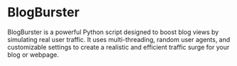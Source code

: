 # BlogBurster
BlogBurster is a powerful Python script designed to boost blog views by simulating real user traffic. It uses multi-threading, random user agents, and customizable settings to create a realistic and efficient traffic surge for your blog or webpage.
